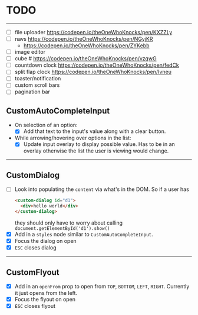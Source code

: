 # TODO

---

- [ ] file uploader https://codepen.io/theOneWhoKnocks/pen/KXZZLy
- [ ] navs https://codepen.io/theOneWhoKnocks/pen/NGyjKR
  - https://codepen.io/theOneWhoKnocks/pen/ZYKebb
- [ ] image editor
- [ ] cube # https://codepen.io/theOneWhoKnocks/pen/vzqwG
- [ ] countdown clock https://codepen.io/theOneWhoKnocks/pen/fedCk
- [ ] split flap clock https://codepen.io/theOneWhoKnocks/pen/Ivneu
- [ ] toaster/notification
- [ ] custom scroll bars
- [ ] pagination bar

## CustomAutoCompleteInput

- On selection of an option:
  - [x] Add that text to the input's value along with a clear button.
- While arrowing/hovering over options in the list:
  - [x] Update input overlay to display possible value. Has to be in an overlay
  otherwise the list the user is viewing would change.

---

## CustomDialog

- [ ] Look into populating the `content` via what's in the DOM. So if a user has
  ```html
  <custom-dialog id="d1">
    <div>hello world</div>
  </custom-dialog>
  ```
  they should only have to worry about calling `document.getElementById('d1').show()`
- [x] Add in a `styles` node similar to `CustomAutoCompleteInput`.
- [x] Focus the dialog on open
- [x] `ESC` closes dialog

---

## CustomFlyout

- [x] Add in an `openFrom` prop to open from `TOP`, `BOTTOM`, `LEFT`, `RIGHT`.
Currently it just opens from the left.
- [x] Focus the flyout on open
- [x] `ESC` closes flyout
